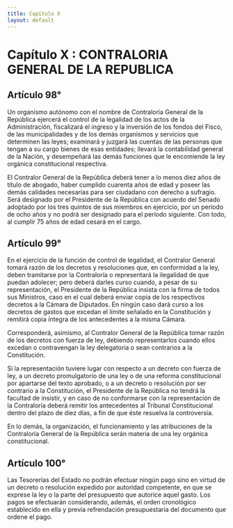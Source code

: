 ```yaml
---
title: Capítulo X
layout: default
---
```


# Capítulo X : CONTRALORIA GENERAL DE LA REPUBLICA

## Artículo 98°

Un organismo autónomo con el nombre de Contraloría General de la
República ejercerá el control de la legalidad de los actos de la
Administración, fiscalizará el ingreso y la inversión de los fondos del
Fisco, de las municipalidades y de los demás organismos y servicios que
determinen las leyes; examinará y juzgará las cuentas de las personas
que tengan a su cargo bienes de esas entidades; llevará la contabilidad
general de la Nación, y desempeñará las demás funciones que le
encomiende la ley orgánica constitucional respectiva.

El Contralor General de la República deberá tener a lo menos diez años
de título de abogado, haber cumplido cuarenta años de edad y poseer las
demás calidades necesarias para ser ciudadano con derecho a sufragio.
Será designado por el Presidente de la República con acuerdo del Senado
adoptado por los tres quintos de sus miembros en ejercicio, por un
período de ocho años y no podrá ser designado para el período siguiente.
Con todo, al cumplir 75 años de edad cesará en el cargo.

## Artículo 99°

En el ejercicio de la función de control de legalidad, el Contralor
General tomará razón de los decretos y resoluciones que, en conformidad
a la ley, deben tramitarse por la Contraloría o representará la
ilegalidad de que puedan adolecer; pero deberá darles curso cuando, a
pesar de su representación, el Presidente de la República insista con la
firma de todos sus Ministros, caso en el cual deberá enviar copia de los
respectivos decretos a la Cámara de Diputados. En ningún caso dará curso
a los decretos de gastos que excedan el límite señalado en la
Constitución y remitirá copia íntegra de los antecedentes a la misma
Cámara.

Corresponderá, asimismo, al Contralor General de la República tomar
razón de los decretos con fuerza de ley, debiendo representarlos cuando
ellos excedan o contravengan la ley delegatoria o sean contrarios a la
Constitución.

Si la representación tuviere lugar con respecto a un decreto con fuerza
de ley, a un decreto promulgatorio de una ley o de una reforma
constitucional por apartarse del texto aprobado, o a un decreto o
resolución por ser contrario a la Constitución, el Presidente de la
República no tendrá la facultad de insistir, y en caso de no conformarse
con la representación de la Contraloría deberá remitir los antecedentes
al Tribunal Constitucional dentro del plazo de diez días, a fin de que
éste resuelva la controversia.

En lo demás, la organización, el funcionamiento y las atribuciones de la
Contraloría General de la República serán materia de una ley orgánica
constitucional.

## Artículo 100°

Las Tesorerías del Estado no podrán efectuar ningún pago sino en virtud
de un decreto o resolución expedido por autoridad competente, en que se
exprese la ley o la parte del presupuesto que autorice aquel gasto. Los
pagos se efectuarán considerando, además, el orden cronológico
establecido en ella y previa refrendación presupuestaria del documento
que ordene el pago.


